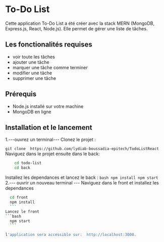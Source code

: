 # To-Do List
Cette application To-Do List a été créer avec la stack MERN (MongoDB, Express.js, React, Node.js). Elle permet de gérer une liste de tâches.
## Les fonctionalités requises
- voir toute les tâches
- ajouter une tâche
- marquer une tâche comme terminer
- modifier une tâche
- supprimer une tâche
## Prérequis
- Node.js installé sur votre machine
- MongoDB en ligne

## Installation et le lancement
1.---ouvrez un terminal---
Clonez le projet :

`git clone  https://github.com/lydiab-boussadia-epitech/TodoListReact`
Naviguez dans le projet ensuite dans le back:
```bash
    cd todo-list
    cd back
```

   Installez les dependances et lancez le back :
    ```bash
    npm install
    npm start
    ```
2.--- ouvrir un nouveau terminal ---
Naviguez dans le front et installez les dependances
  ```bash
    cd front
    npm install
    ```
Lancez le front
  ```bash
    npm start
    ```

l'application sera accessible sur:  http://localhost:3000.
